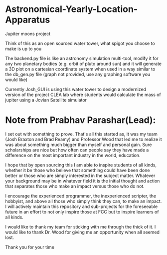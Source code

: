 # Astronomical-Yearly-Location-Apparatus
Jupiter moons project

Think of this as an open sourced water tower, what spigot you choose to make is up to you

The backend.py file is like an astronomy simulation multi-tool, modify it for any two planetary bodies (e.g. orbit of pluto around sun) and it will generate a 3D plot on a cartesian coordinate system when used in a way similar to the db_gen.py file (graph not provided, use any graphing software you would like)

Currently Josh_GUI is using this water tower to design a modernized version of the project CLEA lab where students would calculate the mass of jupiter using a Jovian Satellite simulator


# Note from Prabhav Parashar(Lead):

I set out with something to prove. That's all this started as, it was my team (Josh Braxton and Brad Reamy) and Professor Wood that led me to realize it was about something much bigger than myself and personal gain. Sure scholarships are nice but how often can people say they have made a difference on the most important industry in the world, education.

I hope that by open sourcing this I am able to inspire students of all kinds, whether it be those who believe that something could have been done better or those who are simply interested in the subject matter. Whatever your background may be in whatever field it is the initial thought and action that separates those who make an impact versus those who do not. 

I encourage the experienced programmer, the inexperienced scripter, the hobbyist, and above all those who simply think they can, to make an impact. I will actively maintain this repository and sub-projects for the foreseeable future in an effort to not only inspire those at FCC but to inspire learners of all kinds.

I would like to thank my team for sticking with me through the thick of it. I would like to thank Dr. Wood for giving me an opportunity when all seemed lost.

Thank you for your time

